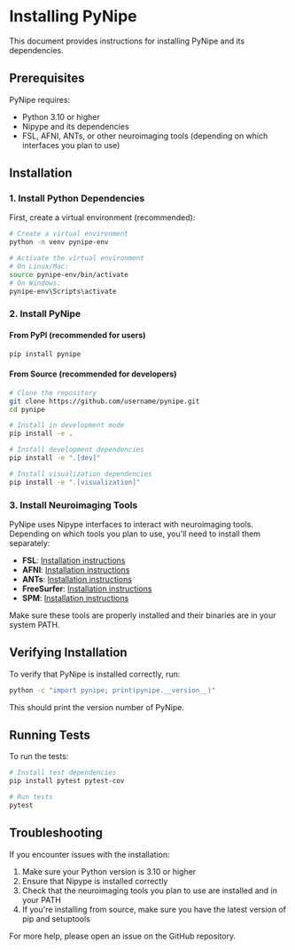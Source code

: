 # Installing PyNipe

This document provides instructions for installing PyNipe and its dependencies.

## Prerequisites

PyNipe requires:

- Python 3.10 or higher
- Nipype and its dependencies
- FSL, AFNI, ANTs, or other neuroimaging tools (depending on which interfaces you plan to use)

## Installation

### 1. Install Python Dependencies

First, create a virtual environment (recommended):

```bash
# Create a virtual environment
python -m venv pynipe-env

# Activate the virtual environment
# On Linux/Mac:
source pynipe-env/bin/activate
# On Windows:
pynipe-env\Scripts\activate
```

### 2. Install PyNipe

#### From PyPI (recommended for users)

```bash
pip install pynipe
```

#### From Source (recommended for developers)

```bash
# Clone the repository
git clone https://github.com/username/pynipe.git
cd pynipe

# Install in development mode
pip install -e .

# Install development dependencies
pip install -e ".[dev]"

# Install visualization dependencies
pip install -e ".[visualization]"
```

### 3. Install Neuroimaging Tools

PyNipe uses Nipype interfaces to interact with neuroimaging tools. Depending on which tools you plan to use, you'll need to install them separately:

- **FSL**: [Installation instructions](https://fsl.fmrib.ox.ac.uk/fsl/fslwiki/FslInstallation)
- **AFNI**: [Installation instructions](https://afni.nimh.nih.gov/pub/dist/doc/htmldoc/background_install/install_instructs/index.html)
- **ANTs**: [Installation instructions](http://stnava.github.io/ANTs/)
- **FreeSurfer**: [Installation instructions](https://surfer.nmr.mgh.harvard.edu/fswiki/DownloadAndInstall)
- **SPM**: [Installation instructions](https://www.fil.ion.ucl.ac.uk/spm/software/spm12/)

Make sure these tools are properly installed and their binaries are in your system PATH.

## Verifying Installation

To verify that PyNipe is installed correctly, run:

```bash
python -c "import pynipe; print(pynipe.__version__)"
```

This should print the version number of PyNipe.

## Running Tests

To run the tests:

```bash
# Install test dependencies
pip install pytest pytest-cov

# Run tests
pytest
```

## Troubleshooting

If you encounter issues with the installation:

1. Make sure your Python version is 3.10 or higher
2. Ensure that Nipype is installed correctly
3. Check that the neuroimaging tools you plan to use are installed and in your PATH
4. If you're installing from source, make sure you have the latest version of pip and setuptools

For more help, please open an issue on the GitHub repository.
